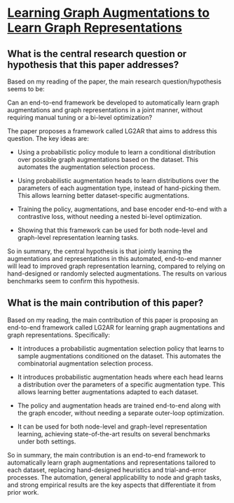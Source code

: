# [Learning Graph Augmentations to Learn Graph Representations](https://arxiv.org/abs/2201.09830v1)

## What is the central research question or hypothesis that this paper addresses?

 Based on my reading of the paper, the main research question/hypothesis seems to be:

Can an end-to-end framework be developed to automatically learn graph augmentations and graph representations in a joint manner, without requiring manual tuning or a bi-level optimization? 

The paper proposes a framework called LG2AR that aims to address this question. The key ideas are:

- Using a probabilistic policy module to learn a conditional distribution over possible graph augmentations based on the dataset. This automates the augmentation selection process.

- Using probabilistic augmentation heads to learn distributions over the parameters of each augmentation type, instead of hand-picking them. This allows learning better dataset-specific augmentations. 

- Training the policy, augmentations, and base encoder end-to-end with a contrastive loss, without needing a nested bi-level optimization. 

- Showing that this framework can be used for both node-level and graph-level representation learning tasks.

So in summary, the central hypothesis is that jointly learning the augmentations and representations in this automated, end-to-end manner will lead to improved graph representation learning, compared to relying on hand-designed or randomly selected augmentations. The results on various benchmarks seem to confirm this hypothesis.


## What is the main contribution of this paper?

 Based on my reading, the main contribution of this paper is proposing an end-to-end framework called LG2AR for learning graph augmentations and graph representations. Specifically:

- It introduces a probabilistic augmentation selection policy that learns to sample augmentations conditioned on the dataset. This automates the combinatorial augmentation selection process.

- It introduces probabilistic augmentation heads where each head learns a distribution over the parameters of a specific augmentation type. This allows learning better augmentations adapted to each dataset. 

- The policy and augmentation heads are trained end-to-end along with the graph encoder, without needing a separate outer-loop optimization.

- It can be used for both node-level and graph-level representation learning, achieving state-of-the-art results on several benchmarks under both settings.

So in summary, the main contribution is an end-to-end framework to automatically learn graph augmentations and representations tailored to each dataset, replacing hand-designed heuristics and trial-and-error processes. The automation, general applicability to node and graph tasks, and strong empirical results are the key aspects that differentiate it from prior work.
